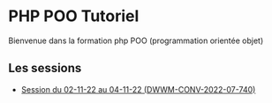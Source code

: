 # PHP POO Tutoriel

Bienvenue dans la formation php POO (programmation orientée objet)

## Les sessions

- [Session du 02-11-22 au 04-11-22 (DWWM-CONV-2022-07-740)](https://github.com/Djeg/formation-php-poo/tree/session/02-11-22/04-11-22)
